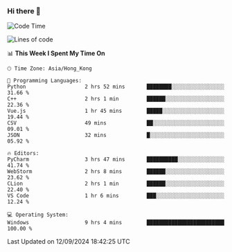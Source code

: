 ### Hi there 👋

<!--
**RoiexLee/RoiexLee** is a ✨ _special_ ✨ repository because its `README.md` (this file) appears on your GitHub profile.

Here are some ideas to get you started:

- 🔭 I’m currently working on ...
- 🌱 I’m currently learning ...
- 👯 I’m looking to collaborate on ...
- 🤔 I’m looking for help with ...
- 💬 Ask me about ...
- 📫 How to reach me: ...
- 😄 Pronouns: ...
- ⚡ Fun fact: ...
-->

<!--START_SECTION:waka-->
![Code Time](http://img.shields.io/badge/Code%20Time-703%20hrs%2047%20mins-blue)

![Lines of code](https://img.shields.io/badge/From%20Hello%20World%20I%27ve%20Written-38.4%20thousand%20lines%20of%20code-blue)

📊 **This Week I Spent My Time On** 

```text
🕑︎ Time Zone: Asia/Hong_Kong

💬 Programming Languages: 
Python                   2 hrs 52 mins       ████████░░░░░░░░░░░░░░░░░   31.66 % 
C++                      2 hrs 1 min         ██████░░░░░░░░░░░░░░░░░░░   22.36 % 
Vue.js                   1 hr 45 mins        █████░░░░░░░░░░░░░░░░░░░░   19.44 % 
CSV                      49 mins             ██░░░░░░░░░░░░░░░░░░░░░░░   09.01 % 
JSON                     32 mins             █░░░░░░░░░░░░░░░░░░░░░░░░   05.92 % 

🔥 Editors: 
PyCharm                  3 hrs 47 mins       ██████████░░░░░░░░░░░░░░░   41.74 % 
WebStorm                 2 hrs 8 mins        ██████░░░░░░░░░░░░░░░░░░░   23.62 % 
CLion                    2 hrs 1 min         ██████░░░░░░░░░░░░░░░░░░░   22.40 % 
VS Code                  1 hr 6 mins         ███░░░░░░░░░░░░░░░░░░░░░░   12.24 % 

💻 Operating System: 
Windows                  9 hrs 4 mins        █████████████████████████   100.00 % 
```


 Last Updated on 12/09/2024 18:42:25 UTC
<!--END_SECTION:waka-->
